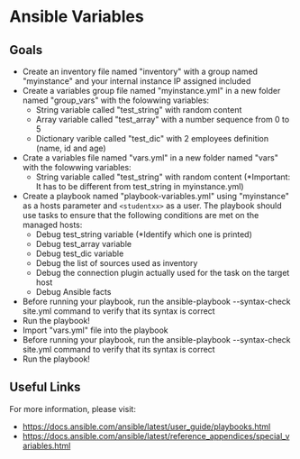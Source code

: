 # Ansible Variables

## Goals

-   Create an inventory file named "inventory" with a group named "myinstance" and your internal instance IP assigned included
-   Create a variables group file named "myinstance.yml" in a new folder named "group_vars" with the folowwing variables:
    -   String variable called "test_string" with random content
    -   Array variable called "test_array" with a number sequence from 0 to 5
    -   Dictionary varible called "test_dic" with 2 employees definition (name, id and age)
-   Crate a variables file named "vars.yml" in a new folder named "vars" with the folowwing variables:
    -   String variable called "test_string" with random content (*Important: It has to be different from test_string in myinstance.yml)
-   Create a playbook named "playbook-variables.yml" using "myinstance" as a hosts parameter and ``<studentxx>`` as a user. The playbook should use tasks to ensure that the following conditions are met on the managed hosts:
    -   Debug test_string variable (*Identify which one is printed)
    -   Debug test_array variable
    -   Debug test_dic variable
    -   Debug the list of sources used as inventory
    -   Debug the connection plugin actually used for the task on the target host
    -   Debug Ansible facts
-   Before running your playbook, run the ansible-playbook --syntax-check site.yml command to verify that its syntax is correct
-   Run the playbook!
-   Import "vars.yml" file into the playbook
-   Before running your playbook, run the ansible-playbook --syntax-check site.yml command to verify that its syntax is correct
-   Run the playbook!

## Useful Links

For more information, please visit:

-   https://docs.ansible.com/ansible/latest/user_guide/playbooks.html
-   https://docs.ansible.com/ansible/latest/reference_appendices/special_variables.html

